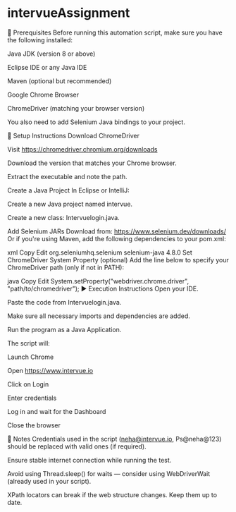 # intervueAssignment
🧰 Prerequisites
Before running this automation script, make sure you have the following installed:

Java JDK (version 8 or above)

Eclipse IDE or any Java IDE

Maven (optional but recommended)

Google Chrome Browser

ChromeDriver (matching your browser version)

You also need to add Selenium Java bindings to your project.

🔧 Setup Instructions
Download ChromeDriver

Visit https://chromedriver.chromium.org/downloads

Download the version that matches your Chrome browser.

Extract the executable and note the path.

Create a Java Project
In Eclipse or IntelliJ:

Create a new Java project named intervue.

Create a new class: Intervuelogin.java.

Add Selenium JARs
Download from: https://www.selenium.dev/downloads/
Or if you're using Maven, add the following dependencies to your pom.xml:

xml
Copy
Edit
<dependencies>
    <dependency>
        <groupId>org.seleniumhq.selenium</groupId>
        <artifactId>selenium-java</artifactId>
        <version>4.8.0</version> <!-- or latest -->
    </dependency>
</dependencies>
Set ChromeDriver System Property (optional)
Add the line below to specify your ChromeDriver path (only if not in PATH):

java
Copy
Edit
System.setProperty("webdriver.chrome.driver", "path/to/chromedriver");
▶️ Execution Instructions
Open your IDE.

Paste the code from Intervuelogin.java.

Make sure all necessary imports and dependencies are added.

Run the program as a Java Application.

The script will:

Launch Chrome

Open https://www.intervue.io

Click on Login

Enter credentials

Log in and wait for the Dashboard

Close the browser

📝 Notes
Credentials used in the script (neha@intervue.io, Ps@neha@123) should be replaced with valid ones (if required).

Ensure stable internet connection while running the test.

Avoid using Thread.sleep() for waits — consider using WebDriverWait (already used in your script).

XPath locators can break if the web structure changes. Keep them up to date.

